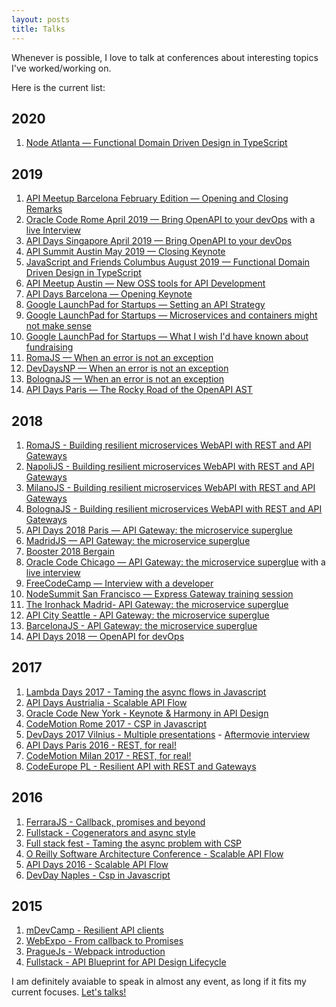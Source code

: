 ```yaml
---
layout: posts
title: Talks
---
```


Whenever is possible, I love to talk at conferences about interesting topics I've worked/working on.

Here is the current list:

## 2020

1. [Node Atlanta — Functional Domain Driven Design in TypeScript](https://node-atl.org/speaker-info/vincenzo-chianese)

## 2019
1. [API Meetup Barcelona February Edition — Opening and Closing Remarks](https://www.meetup.com/API-Meetup-Barcelona/events/258461375/)
2. [Oracle Code Rome April 2019 — Bring OpenAPI to your devOps](https://www.youtube.com/watch?v=3rC4NrvkLKg) with a [live Interview](https://www.youtube.com/watch?v=7j52hQ3uVoY&list=PLPIzp-E1msrY5d6fKJnWBC4EupNk7UPXh&index=10&t=0s)
3. [API Days Singapore April 2019 — Bring OpenAPI to your devOps](https://www.youtube.com/watch?v=_Dj7nbiBCqg)
4. [API Summit Austin May 2019 — Closing Keynote](https://www.youtube.com/watch?v=rAn87yHyNPE)
5. [JavaScript and Friends Columbus August 2019 — Functional Domain Driven Design in TypeScript](https://www.javascriptandfriends.com/speakers)
6. [API Meetup Austin — New OSS tools for API Development](https://www.youtube.com/watch?v=CyBb6nNWwqM)
7. [API Days Barcelona — Opening Keynote](https://apidays.co/barcelona)
8. [Google LaunchPad for Startups — Setting an API Strategy]()
9. [Google LaunchPad for Startups — Microservices and containers might not make sense]()
10. [Google LaunchPad for Startups — What I wish I'd have known about fundraising]()
11. [RomaJS — When an error is not an exception]()
12. [DevDaysNP — When an error is not an exception](https://www.meetup.com/it-IT/DevDays/events/265310480/)
13. [BolognaJS — When an error is not an exception](https://www.meetup.com/Bologna-JS-Meetup/events/265309661/)
14. [API Days Paris — The Rocky Road of the OpenAPI AST](https://apidays.co/paris)

## 2018
1. [RomaJS - Building resilient microservices WebAPI with REST and API Gateways](https://twitter.com/dej611/status/953695055579148288)
2. [NapoliJS - Building resilient microservices WebAPI with REST and API Gateways](https://www.youtube.com/watch?v=aD8JDPJ1a54)
3. [MilanoJS - Building resilient microservices WebAPI with REST and API Gateways](https://www.eventbrite.it/e/biglietti-milano-js-42126073219)
4. [BolognaJS - Building resilient microservices WebAPI with REST and API Gateways](https://www.meetup.com/Bologna-JS-Meetup/events/246442616/)
5. [API Days 2018 Paris — API Gateway: the microservice superglue](http://www.apidays.io/events/paris-2017#home)
6. [MadridJS — API Gateway: the microservice superglue](https://t.co/nlLaOaB8Gv)
7. [Booster 2018 Bergain](https://2018.boosterconf.no/talks/1086)
8. [Oracle Code Chicago — API Gateway: the microservice superglue](https://developer.oracle.com/code/chicago) with a [live interview](https://twitter.com/OracleDevs/status/976203904235925504)
9. [FreeCodeCamp — Interview with a developer](https://www.youtube.com/watch?v=QE6ue9D5Tig)
10. [NodeSummit San Francisco — Express Gateway training session](http://www.nodesummit.com/training-days/)
11. [The Ironhack Madrid- API Gateway: the microservice superglue](https://www.meetup.com/ironhack-madrid/events/254348036)
12. [API City Seattle - API Gateway: the microservice superglue](https://apicity.io/component/eventschedulepro/session/microservice%20api-gateway?Itemid=)
13. [BarcelonaJS - API Gateway: the microservice superglue](https://twitter.com/joppyme/status/1054419683825344513)
14. [API Days 2018 — OpenAPI for devOps](https://www.youtube.com/watch?v=_bt1r_SHfaU)

## 2017
1. [Lambda Days 2017 - Taming the async flows in Javascript](https://www.youtube.com/watch?v=Kw0w9w-3y4w&feature=youtu.be)
2. [API Days Austrialia - Scalable API Flow](https://www.infoq.com/presentations/api-development-workflow)
3. [Oracle Code New York - Keynote & Harmony in API Design](https://www.youtube.com/watch?v=bcccAx6s03s&feature=youtu.be&t=1h21m8s)
4. [CodeMotion Rome 2017 - CSP in Javascript](http://rome2017.codemotionworld.com/talk-detail/?detail=4700)
5. [DevDays 2017 Vilnius - Multiple presentations](http://devdays.lt/vincenzo-chianese/) - [Aftermovie interview](https://www.youtube.com/watch?v=eZcgt0XaDfI&feature=youtu.be)
6. [API Days Paris 2016 - REST, for real!](http://www.apidays.io/events/logistics-transports-2017#speakers)
7. [CodeMotion Milan 2017 - REST, for real!](https://www.youtube.com/watch?v=hgqqPaVEZpk)
8. [CodeEurope PL - Resilient API with REST and Gateways](https://www.youtube.com/watch?v=TENHe-khVUw)

## 2016
1. [FerraraJS - Callback, promises and beyond](https://twitter.com/universaljsday/status/721279119925907456)
2. [Fullstack - Cogenerators and async style](https://skillsmatter.com/skillscasts/7904-from-callback-to-promises-and-beyond)
3. [Full stack fest - Taming the async problem with CSP](https://www.youtube.com/watch?v=r7yWWxdP_nc)
4. [O Reilly Software Architecture Conference - Scalable API Flow](https://youtu.be/Rz0mFDSu0RY)
5. [API Days 2016 - Scalable API Flow](http://global.apidays.io/events/paris-2016)
6. [DevDay Naples - Csp in Javascript](https://www.youtube.com/watch?v=hcJM0Ut0bgc&feature=youtu.be)

## 2015
1. [mDevCamp - Resilient API clients](http://slideslive.com/38894088/building-resilient-api-client)
2. [WebExpo - From callback to Promises](http://slideslive.com/38894521/from-callbacks-to-promises)
3. [PragueJs - Webpack introduction](https://twitter.com/Jsconfcz/status/647106973679374336)
4. [Fullstack - API Blueprint for API Design Lifecycle](https://skillsmatter.com/skillscasts/6774-api-blueprint-for-api-design-lifecycle)

I am definitely avaiable to speak in almost any event, as long if it fits
my current focuses. [Let's talks!](mailto:vincenz.chianese@icloud.com)
